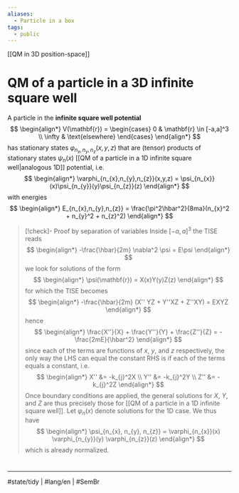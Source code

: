 ```yaml
---
aliases:
  - Particle in a box
tags:
  - public
---
```

[[QM in 3D position-space]]
# QM of a particle in a 3D infinite square well

A particle in the **infinite square well potential**
$$
\begin{align*}
V(\mathbf{r}) = \begin{cases}
0 & \mathbf{r} \in [-a,a]^3 \\
\infty & \text{elsewhere}
\end{cases}
\end{align*}
$$
has stationary states $\varphi_{n_{x},n_{y},n_{z}}(x,y,z)$ that are (tensor) products of stationary states $\psi_{n}(x)$ [[QM of a particle in a 1D infinite square well|analogous 1D]] potential, i.e.
$$
\begin{align*}
\varphi_{n_{x},n_{y},n_{z}}(x,y,z) = \psi_{n_{x}}(x)\psi_{n_{y}}(y)\psi_{n_{z}}(z)
\end{align*}
$$
with energies
$$
\begin{align*}
E_{n_{x},n_{y},n_{z}} = \frac{\pi^2\hbar^2}{8ma}(n_{x}^2 + n_{y}^2 + n_{z}^2)
\end{align*}
$$

> [!check]- Proof by separation of variables
> Inside $[-a,a]^3$ the TISE reads
> $$
> \begin{align*}
> -\frac{\hbar}{2m} \nabla^2 \psi = E\psi
> \end{align*}
> $$
> we look for solutions of the form
> $$
> \begin{align*}
> \psi(\mathbf{r}) = X(x)Y(y)Z(z)
> \end{align*}
> $$
> for which the TISE becomes
> $$
> \begin{align*}
> -\frac{\hbar}{2m} (X'' YZ + Y''XZ + Z''XY) = EXYZ
> \end{align*}
> $$
> hence
> $$
> \begin{align*}
> \frac{X''}{X} + \frac{Y''}{Y} + \frac{Z''}{Z} = -\frac{2mE}{\hbar^2}
> \end{align*}
> $$
> since each of the terms are functions of $x$, $y$, and $z$ respectively,
> the only way the LHS can equal the constant RHS is if each of the terms equals a constant, i.e.
> $$
> \begin{align*}
> X'' &= -k_{j}^2X \\
> Y'' &= -k_{j}^2Y \\
> Z'' &= -k_{j}^2Z
> \end{align*}
> $$
> Once boundary conditions are applied, the general solutions for $X$, $Y$, and $Z$ are thus precisely those for [[QM of a particle in a 1D infinite square well]].
> Let $\varphi_{n}(x)$ denote solutions for the 1D case.
> We thus have
> $$
> \begin{align*}
> \psi_{n_{x}, n_{y}, n_{z}} = \varphi_{n_{x}}(x) \varphi_{n_{y}}(y) \varphi_{n_{z}}(z)
> \end{align*}
> $$
> which is already normalized.
> <span class="QED"/>
> 
#
---
#state/tidy | #lang/en | #SemBr
